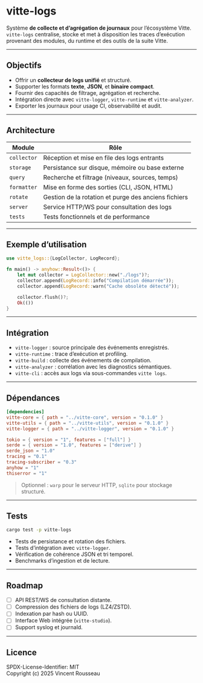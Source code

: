 

# vitte-logs

Système **de collecte et d’agrégation de journaux** pour l’écosystème Vitte.  
`vitte-logs` centralise, stocke et met à disposition les traces d’exécution provenant des modules, du runtime et des outils de la suite Vitte.

---

## Objectifs

- Offrir un **collecteur de logs unifié** et structuré.  
- Supporter les formats **texte**, **JSON**, et **binaire compact**.  
- Fournir des capacités de filtrage, agrégation et recherche.  
- Intégration directe avec `vitte-logger`, `vitte-runtime` et `vitte-analyzer`.  
- Exporter les journaux pour usage CI, observabilité et audit.

---

## Architecture

| Module        | Rôle |
|---------------|------|
| `collector`   | Réception et mise en file des logs entrants |
| `storage`     | Persistance sur disque, mémoire ou base externe |
| `query`       | Recherche et filtrage (niveaux, sources, temps) |
| `formatter`   | Mise en forme des sorties (CLI, JSON, HTML) |
| `rotate`      | Gestion de la rotation et purge des anciens fichiers |
| `server`      | Service HTTP/WS pour consultation des logs |
| `tests`       | Tests fonctionnels et de performance |

---

## Exemple d’utilisation

```rust
use vitte_logs::{LogCollector, LogRecord};

fn main() -> anyhow::Result<()> {
    let mut collector = LogCollector::new("./logs")?;
    collector.append(LogRecord::info("Compilation démarrée"));
    collector.append(LogRecord::warn("Cache obsolète détecté"));

    collector.flush()?;
    Ok(())
}
```

---

## Intégration

- `vitte-logger` : source principale des événements enregistrés.  
- `vitte-runtime` : trace d’exécution et profiling.  
- `vitte-build` : collecte des événements de compilation.  
- `vitte-analyzer` : corrélation avec les diagnostics sémantiques.  
- `vitte-cli` : accès aux logs via sous-commandes `vitte logs`.

---

## Dépendances

```toml
[dependencies]
vitte-core = { path = "../vitte-core", version = "0.1.0" }
vitte-utils = { path = "../vitte-utils", version = "0.1.0" }
vitte-logger = { path = "../vitte-logger", version = "0.1.0" }

tokio = { version = "1", features = ["full"] }
serde = { version = "1.0", features = ["derive"] }
serde_json = "1.0"
tracing = "0.1"
tracing-subscriber = "0.3"
anyhow = "1"
thiserror = "1"
``` 

> Optionnel : `warp` pour le serveur HTTP, `sqlite` pour stockage structuré.

---

## Tests

```bash
cargo test -p vitte-logs
```

- Tests de persistance et rotation des fichiers.  
- Tests d’intégration avec `vitte-logger`.  
- Vérification de cohérence JSON et tri temporel.  
- Benchmarks d’ingestion et de lecture.

---

## Roadmap

- [ ] API REST/WS de consultation distante.  
- [ ] Compression des fichiers de logs (LZ4/ZSTD).  
- [ ] Indexation par hash ou UUID.  
- [ ] Interface Web intégrée (`vitte-studio`).  
- [ ] Support syslog et journald.

---

## Licence

SPDX-License-Identifier: MIT  
Copyright (c) 2025 Vincent Rousseau